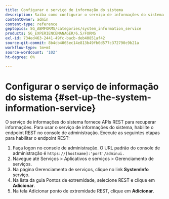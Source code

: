 ```yaml
---
title: Configurar o serviço de informação do sistema
description: Saiba como configurar o serviço de informações do sistema.
contentOwner: admin
content-type: reference
geptopics: SG_AEMFORMS/categories/system_information_service
products: SG_EXPERIENCEMANAGER/6.5/FORMS
exl-id: 734ed463-2441-49fc-bacb-deb40851af42
source-git-commit: 8b4cb4065ec14e813b49fb0d577c372790c9b21a
workflow-type: tm+mt
source-wordcount: '102'
ht-degree: 0%

---
```


# Configurar o serviço de informação do sistema {#set-up-the-system-information-service}

O serviço de informações do sistema fornece APIs REST para recuperar informações. Para usar o serviço de informações do sistema, habilite o endpoint REST no console de administração. Execute as seguintes etapas para habilitar o endpoint REST:

1. Faça logon no console de administração. O URL padrão do console de administração é `https://[hostname]:'port'/adminui.`
1. Navegue até Serviços > Aplicativos e serviços > Gerenciamento de serviços.
1. Na página Gerenciamento de serviços, clique no link **SystemInfo** serviço.
1. Na lista da guia Pontos de extremidade, selecione REST e clique em **Adicionar**.
1. Na tela Adicionar ponto de extremidade REST, clique em **Adicionar**.
